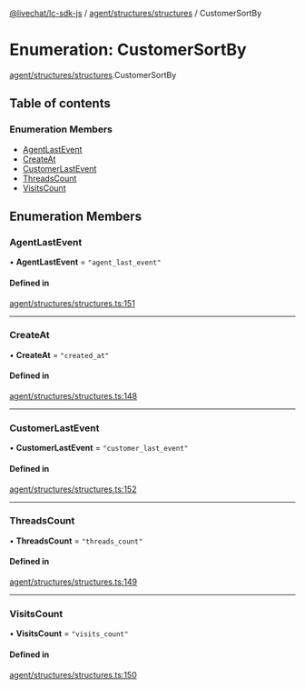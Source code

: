 [@livechat/lc-sdk-js](../README.md) / [agent/structures/structures](../modules/agent_structures_structures.md) / CustomerSortBy

# Enumeration: CustomerSortBy

[agent/structures/structures](../modules/agent_structures_structures.md).CustomerSortBy

## Table of contents

### Enumeration Members

- [AgentLastEvent](agent_structures_structures.CustomerSortBy.md#agentlastevent)
- [CreateAt](agent_structures_structures.CustomerSortBy.md#createat)
- [CustomerLastEvent](agent_structures_structures.CustomerSortBy.md#customerlastevent)
- [ThreadsCount](agent_structures_structures.CustomerSortBy.md#threadscount)
- [VisitsCount](agent_structures_structures.CustomerSortBy.md#visitscount)

## Enumeration Members

### AgentLastEvent

• **AgentLastEvent** = ``"agent_last_event"``

#### Defined in

[agent/structures/structures.ts:151](https://github.com/livechat/lc-sdk-js/blob/5f5afdd/src/agent/structures/structures.ts#L151)

___

### CreateAt

• **CreateAt** = ``"created_at"``

#### Defined in

[agent/structures/structures.ts:148](https://github.com/livechat/lc-sdk-js/blob/5f5afdd/src/agent/structures/structures.ts#L148)

___

### CustomerLastEvent

• **CustomerLastEvent** = ``"customer_last_event"``

#### Defined in

[agent/structures/structures.ts:152](https://github.com/livechat/lc-sdk-js/blob/5f5afdd/src/agent/structures/structures.ts#L152)

___

### ThreadsCount

• **ThreadsCount** = ``"threads_count"``

#### Defined in

[agent/structures/structures.ts:149](https://github.com/livechat/lc-sdk-js/blob/5f5afdd/src/agent/structures/structures.ts#L149)

___

### VisitsCount

• **VisitsCount** = ``"visits_count"``

#### Defined in

[agent/structures/structures.ts:150](https://github.com/livechat/lc-sdk-js/blob/5f5afdd/src/agent/structures/structures.ts#L150)
